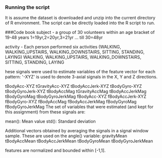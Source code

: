 ### Running the script
It is assume the dataset is downloaded and unzip into the current directory of R environment.
The script can be directly loaded into the R script to run.

###Code book
subject - a group of 30 volunteers within an age bracket of 19-48 years
          1=19yr,2=20yr,3=21yr ... till 30=48yr

activity - Each person performed six activities (WALKING, WALKING_UPSTAIRS, WALKING_DOWNSTAIRS, SITTING, STANDING, LAYING)
          WALKING, 
		  WALKING_UPSTAIRS, 
		  WALKING_DOWNSTAIRS, 
		  SITTING, STANDING, 
		  LAYING

hese signals were used to estimate variables of the feature vector for each pattern:
'-XYZ' is used to denote 3-axial signals in the X, Y and Z directions.

tBodyAcc-XYZ
tGravityAcc-XYZ
tBodyAccJerk-XYZ
tBodyGyro-XYZ
tBodyGyroJerk-XYZ
tBodyAccMag
tGravityAccMag
tBodyAccJerkMag
tBodyGyroMag
tBodyGyroJerkMag
fBodyAcc-XYZ
fBodyAccJerk-XYZ
fBodyGyro-XYZ
fBodyAccMag
fBodyAccJerkMag
fBodyGyroMag
fBodyGyroJerkMag
The set of variables that were estimated (and kept for this assignment) from these signals are:

mean(): Mean value
std(): Standard deviation

Additional vectors obtained by averaging the signals in a signal window sample. These are used on the angle() variable:
gravityMean
tBodyAccMean
tBodyAccJerkMean
tBodyGyroMean
tBodyGyroJerkMean

features are normalized and bounded within [-1,1].

